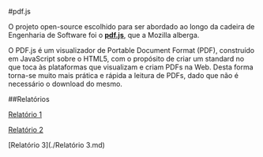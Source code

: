 #pdf.js

O projeto open-source escolhido para ser abordado ao longo da cadeira de Engenharia de Software foi o 
[**pdf.js**](https://github.com/mozilla/pdf.js), que a Mozilla alberga.

O PDF.js é um visualizador de Portable Document Format (PDF), construído  em JavaScript sobre o HTML5, com o propósito de criar um standard no que toca às plataformas que visualizam e criam PDFs na Web. Desta forma torna-se muito mais prática e rápida a leitura de PDFs, dado que não é necessário o download do mesmo. 

##Relatórios

[Relatório 1](https://github.com/PedroPachecoInf/pdf.js/blob/ESOF/ESOF/Relat%C3%B3rio%201.md)

[Relatório 2](https://github.com/PedroPachecoInf/pdf.js/blob/ESOF/ESOF/Relat%C3%B3rio%202.md)

[Relatório 3](./Relatório 3.md)
